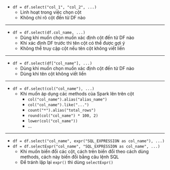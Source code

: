 - `df = df.select("col_1", "col_2", ...)`
	- Linh hoạt trong việc chọn cột
	- Không chỉ rõ cột đến từ DF nào
---
- `df = df.select(df.col_name, ...)`
	- Dùng khi muốn chọn muốn xác định cột đến từ DF nào
	- Khi xác định DF trước thì tên cột có thể được gợi ý
	- Không thể truy cập cột nếu tên cột không viết liền
---
- `df = df.select(df["col_name"], ...)`
	- Dùng khi muốn chọn muốn xác định cột đến từ DF nào
	- Dùng khi tên cột không viết liền
---
- `df = df.select(col("col_name"), ...)`
	- Khi muốn áp dụng các methods của Spark lên trên cột
		- `col("col_name").alias("alias_name")`
		- `col("col_name").like("...")`
		- `count("*").alias("total_rows")`
		- `round(col("col_name") * 100, 2)`
		- `lower(col("col_name"))`
		- ...
---
- `df = df.select("col_name", expr("SQL_EXPRESSION as col_name"), ...)`
- `df = df.selectExpr("col_name", "SQL_EXPRESSION as col_name", ...)`
	- Khi muốn biến đổi các cột, cách trên biến đổi theo cách dùng methods, cách này biến đổi bằng câu lệnh SQL 
	- Để tránh lặp lại `expr()` thì dùng `selectExpr()` 